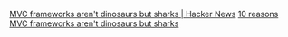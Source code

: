 
[MVC frameworks aren't dinosaurs but sharks | Hacker News](https://news.ycombinator.com/item?id=31313894)
[10 reasons MVC frameworks aren't dinosaurs but sharks](https://www.david-dahan.com/blog/10-reasons-mvc-frameworks-arent-dinosaurs-but-sharks)
